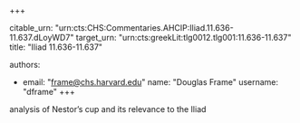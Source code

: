 +++


citable_urn: "urn:cts:CHS:Commentaries.AHCIP:Iliad.11.636-11.637.dLoyWD7"
target_urn: "urn:cts:greekLit:tlg0012.tlg001:11.636-11.637"
title: "Iliad 11.636-11.637"

authors:
- email: "frame@chs.harvard.edu"
  name: "Douglas Frame"
  username: "dframe"
+++

<p>analysis of Nestor’s cup and its relevance to the Iliad</p>